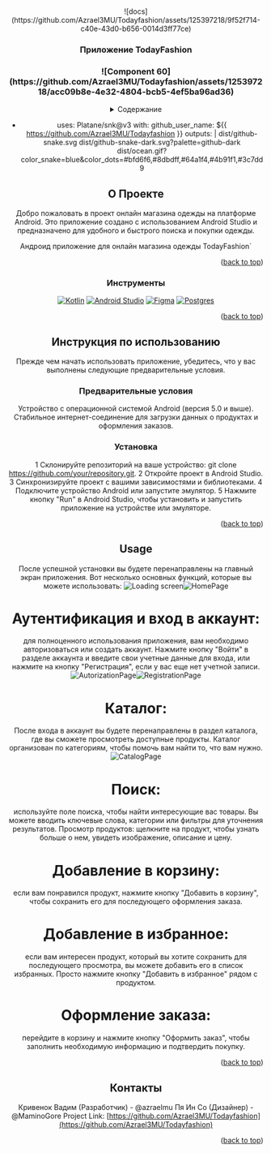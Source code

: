 <!-- Improved compatibility of back to top link: See: https://github.com/othneildrew/Best-README-Template/pull/73 -->
<a name="readme-top"></a>



<!-- PROJECT LOGO -->
<br />
<div align="center">
 ![docs](https://github.com/Azrael3MU/Todayfashion/assets/125397218/9f52f714-c40e-43d0-b656-0014d3ff77ce)
  </a>

<h3 align="center">Приложение TodayFashion</h3>
<h3 align="center">![Component 60](https://github.com/Azrael3MU/Todayfashion/assets/125397218/acc09b8e-4e32-4804-bcb5-4ef5ba96ad36)</h3>


<!-- TABLE OF CONTENTS -->
<details>
  <summary>Содержание</summary>
  <ol>
    <li>
      <a href="#about-the-project">О проекте</a>
      <ul>
        <li><a href="#built-with">Инструменты</a></li>
      </ul>
    </li>
    <li>
      <a href="#getting-started">Инструкция по использованию</a>
      <ul>
        <li><a href="#prerequisites">Предварительные условия</a></li>
        <li><a href="#installation">Установка</a></li>
      </ul>
    </li>
    <li><a href="#usage">Использование</a></li>
    <li><a href="#contact">Контакты</a></li>
  </ol>
</details>

- uses: Platane/snk@v3
  with:
    github_user_name: ${{ https://github.com/Azrael3MU/Todayfashion }}
    outputs: |
      dist/github-snake.svg
      dist/github-snake-dark.svg?palette=github-dark
      dist/ocean.gif?color_snake=blue&color_dots=#bfd6f6,#8dbdff,#64a1f4,#4b91f1,#3c7dd9

<!-- ABOUT THE PROJECT -->
## О Проекте

Добро пожаловать в проект онлайн магазина одежды на платформе Android. Это приложение создано с использованием Android Studio и предназначено для удобного и быстрого поиска и покупки одежды.

 Андроид приложение для онлайн магазина одежды TodayFashion`

<p align="right">(<a href="#readme-top">back to top</a>)</p>



### Инструменты

[![Kotlin][Kotlin.dev]][Kotlin-url]
[![Android Studio][Android Studio.dev]][Android Studio-url]
[![Figma][Figma.dev]][Figma-url]
[![Postgres][Postgres.dev]][Postgres-url]

<p align="right">(<a href="#readme-top">back to top</a>)</p>



<!-- GETTING STARTED -->
## Инструкция по использованию

Прежде чем начать использовать приложение, убедитесь, что у вас выполнены следующие предварительные условия.

### Предварительные условия

Устройство с операционной системой Android (версия 5.0 и выше).
Стабильное интернет-соединение для загрузки данных о продуктах и оформления заказов.

### Установка
1 Склонируйте репозиторий на ваше устройство: git clone https://github.com/your/repository.git.
2 Откройте проект в Android Studio.
3 Синхронизируйте проект с вашими зависимостями и библиотеками.
4 Подключите устройство Android или запустите эмулятор.
5 Нажмите кнопку "Run" в Android Studio, чтобы установить и запустить приложение на устройстве или эмуляторе.

<p align="right">(<a href="#readme-top">back to top</a>)</p>



<!-- USAGE EXAMPLES -->
## Usage

После успешной установки вы будете перенаправлены на главный экран приложения. Вот несколько основных функций, которые вы можете использовать:
![Loading screen](https://github.com/Azrael3MU/Todayfashion/assets/125397218/eff9cdc4-417b-4ce7-9831-64f3c61b0c33)![HomePage](https://github.com/Azrael3MU/Todayfashion/assets/125397218/b45d04f1-b56e-4fe6-9e59-24f787e7d08c)

# Аутентификация и вход в аккаунт:
для полноценного использования приложения, вам необходимо авторизоваться или создать аккаунт. Нажмите кнопку "Войти" в разделе аккаунта и введите свои учетные данные для входа, или нажмите на кнопку "Регистрация", если у вас еще нет учетной записи.
![AutorizationPage](https://github.com/Azrael3MU/Todayfashion/assets/125397218/59451aad-7007-49d1-b095-414c89e85420)![RegistrationPage](https://github.com/Azrael3MU/Todayfashion/assets/125397218/70075e16-1b46-4251-9f4d-0a8d2de1c1ab)

# Каталог:
После входа в аккаунт вы будете перенаправлены в раздел каталога, где вы сможете просмотреть доступные продукты. Каталог организован по категориям, чтобы помочь вам найти то, что вам нужно.
![CatalogPage](https://github.com/Azrael3MU/Todayfashion/assets/125397218/fce19182-e0b3-4ebe-82e2-fcc64bcb2eab)

# Поиск:
используйте поле поиска, чтобы найти интересующие вас товары. Вы можете вводить ключевые слова, категории или фильтры для уточнения результатов.
Просмотр продуктов: щелкните на продукт, чтобы узнать больше о нем, увидеть изображение, описание и цену.
# Добавление в корзину:
если вам понравился продукт, нажмите кнопку "Добавить в корзину", чтобы сохранить его для последующего оформления заказа.
# Добавление в избранное:
если вам интересен продукт, который вы хотите сохранить для последующего просмотра, вы можете добавить его в список избранных. Просто нажмите кнопку "Добавить в избранное" рядом с продуктом.
# Оформление заказа:
перейдите в корзину и нажмите кнопку "Оформить заказ", чтобы заполнить необходимую информацию и подтвердить покупку.


<p align="right">(<a href="#readme-top">back to top</a>)</p>


<!-- CONTACT -->
## Контакты

Кривенок Вадим (Разработчик) - @azraelmu
Пя Ин Со (Дизайнер) - @MaminoGore
Project Link: [https://github.com/Azrael3MU/Todayfashion](https://github.com/Azrael3MU/Todayfashion)

<p align="right">(<a href="#readme-top">back to top</a>)</p>



<!-- MARKDOWN LINKS & IMAGES -->
<!-- https://www.markdownguide.org/basic-syntax/#reference-style-links -->
[contributors-shield]: https://img.shields.io/github/contributors/github_username/repo_name.svg?style=for-the-badge
[contributors-url]: https://github.com/github_username/repo_name/graphs/contributors
[forks-shield]: https://img.shields.io/github/forks/github_username/repo_name.svg?style=for-the-badge
[forks-url]: https://github.com/github_username/repo_name/network/members
[stars-shield]: https://img.shields.io/github/stars/github_username/repo_name.svg?style=for-the-badge
[stars-url]: https://github.com/github_username/repo_name/stargazers
[issues-shield]: https://img.shields.io/github/issues/github_username/repo_name.svg?style=for-the-badge
[issues-url]: https://github.com/github_username/repo_name/issues
[license-shield]: https://img.shields.io/github/license/github_username/repo_name.svg?style=for-the-badge
[license-url]: https://github.com/github_username/repo_name/blob/master/LICENSE.txt
[linkedin-shield]: https://img.shields.io/badge/-LinkedIn-black.svg?style=for-the-badge&logo=linkedin&colorB=555
[linkedin-url]: https://linkedin.com/in/linkedin_username
[product-screenshot]: images/screenshot.png
[Kotlin.dev]: https://img.shields.io/badge/kotlin-%237F52FF.svg?style=for-the-badge&logo=kotlin&logoColor=white
[Kotlin-url]: https://kotlinlang.org
[Android Studio.dev]: https://img.shields.io/badge/Android%20Studio-3DDC84.svg?style=for-the-badge&logo=android-studio&logoColor=white
[Android Studio-url]: https://developer.android.com/studio
[Figma.dev]: https://img.shields.io/badge/figma-%23F24E1E.svg?style=for-the-badge&logo=figma&logoColor=white
[Figma-url]: https://www.figma.com
[Postgres.dev]: https://img.shields.io/badge/postgres-%23316192.svg?style=for-the-badge&logo=postgresql&logoColor=white
[Postgres-url]: https://www.postgresql.org
[Svelte.dev]: https://img.shields.io/badge/Svelte-4A4A55?style=for-the-badge&logo=svelte&logoColor=FF3E00
[Svelte-url]: https://svelte.dev/

